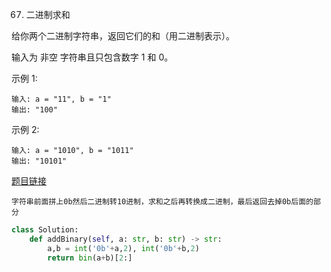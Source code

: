 67. 二进制求和


给你两个二进制字符串，返回它们的和（用二进制表示）。

输入为 非空 字符串且只包含数字 1 和 0。

示例 1:
```
输入: a = "11", b = "1"
输出: "100"
```
示例 2:
```
输入: a = "1010", b = "1011"
输出: "10101"
```

[题目链接](https://leetcode-cn.com/problems/add-binary/)

```
字符串前面拼上0b然后二进制转10进制，求和之后再转换成二进制，最后返回去掉0b后面的部分
```

```python
class Solution:
    def addBinary(self, a: str, b: str) -> str:
        a,b = int('0b'+a,2), int('0b'+b,2)
        return bin(a+b)[2:]
```